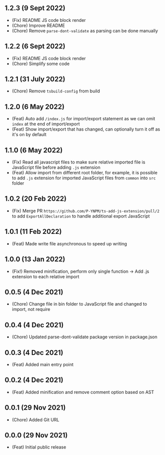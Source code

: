 ## 1.2.3 (9 Sept 2022)

-   (Fix) README JS code block render
-   (Chore) Improve README
-   (Chore) Remove `parse-dont-validate` as parsing can be done manually

## 1.2.2 (6 Sept 2022)

-   (Fix) README JS code block render
-   (Chore) Simplify some code

## 1.2.1 (31 July 2022)

-   (Chore) Remove `tsbuild-config` from build

## 1.2.0 (6 May 2022)

-   (Feat) Auto add `/index.js` for import/export statement as we can omit `index` at the end of import/export
-   (Feat) Show import/export that has changed, can optionally turn it off as it's on by default

## 1.1.0 (6 May 2022)

-   (Fix) Read all javascript files to make sure relative imported file is JavaScript file before adding `.js` extension
-   (Feat) Allow import from different root folder, for example, it is possible to add `.js` extension for imported JavaScript files from `common` into `src` folder

## 1.0.2 (20 Feb 2022)

-   (Fix) Merge PR `https://github.com/P-YNPM/ts-add-js-extension/pull/2` to add `ExportAllDeclaration` to handle additional export JavaScript

## 1.0.1 (11 Feb 2022)

-   (Feat) Made write file asynchronous to speed up writing

## 1.0.0 (13 Jan 2022)

-   (Fix!) Removed minification, perform only single function -> Add .js extension to each relative import

## 0.0.5 (4 Dec 2021)

-   (Chore) Change file in bin folder to JavaScript file and changed to import, not require

## 0.0.4 (4 Dec 2021)

-   (Chore) Updated parse-dont-validate package version in package.json

## 0.0.3 (4 Dec 2021)

-   (Feat) Added main entry point

## 0.0.2 (4 Dec 2021)

-   (Feat) Added minification and remove comment option based on AST

## 0.0.1 (29 Nov 2021)

-   (Chore) Added Git URL

## 0.0.0 (29 Nov 2021)

-   (Feat) Initial public release
